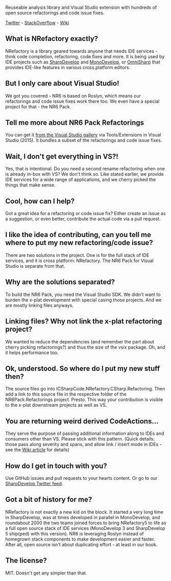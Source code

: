 Reuseable analysis library and Visual Studio extension with hundreds of open source refactorings and code issue fixes.

[Twitter](https://twitter.com/sharpdevelop) - [StackOverflow](http://stackoverflow.com/questions/tagged/nrefactory) - [Wiki](https://github.com/icsharpcode/NRefactory/wiki)

## What is NRefactory exactly?

NRefactory is a library geared towards anyone that needs IDE services - think code completion, refactoring, code fixes and more. It is being used by IDE projects such as [SharpDevelop](https://github.com/icsharpcode/SharpDevelop) and [MonoDevelop](https://github.com/mono/monodevelop), or [OmniSharp](https://github.com/OmniSharp) that provides IDE-like features in various cross platform editors.

## But I only care about Visual Studio!

We got you covered - NR6 is based on Roslyn, which means our refactorings and code issue fixes work there too. We even have a special project for that - the NR6 Pack.

## Tell me more about NR6 Pack Refactorings

You can get it [from the Visual Studio gallery](https://visualstudiogallery.msdn.microsoft.com/68c1575b-e0bf-420d-a94b-1b0f4bcdcbcc) via Tools/Extensions in Visual Studio (2015). It bundles a subset of the refactorings and code issue fixes.

## Wait, I don't get everything in VS?!

Yes, that is intentional. Do you need a second rename refactoring when one is already in-box with VS? We don't think so. Like stated earlier, we provide IDE services for a wide range of applications, and we cherry picked the things that make sense.

## Cool, how can I help?

Got a great idea for a refactoring or code issue fix? Either create an issue as a suggestion, or even better, contribute the actual code via a pull request.

## I like the idea of contributing, can you tell me where to put my new refactoring/code issue?

There are two solutions in the project. One is for the full stack of IDE services, and it is cross platform: NRefactory. The NR6 Pack for Visual Studio is separate from that.

## Why are the solutions separated?

To build the NR6 Pack, you need the Visual Studio SDK. We didn't want to burden the x-plat development with special casing those projects. And we are mostly linking files anyways.

## Linking files? Why not link the x-plat refactoring project?

We wanted to reduce the dependencies (and remember the part about cherry picking refactorings?) and thus the size of the vsix package. Oh, and it helps performance too.

## Ok, understood. So where do I put my new stuff then?

The source files go into ICSharpCode.NRefactory.CSharp.Refactoring. Then add a link to this source file in the respective folder of the NR6Pack.Refactorings project. Presto. This way your contribution is visible to the x-plat downstream projects as well as VS.

## You are returning weird derived CodeActions...

They serve the purpose of passing additional information along to IDEs and consumers other than VS. Please stick with this pattern. (Quick details: those pass along severity and spans, and allow link / insert mode in IDEs - see the [Wiki article](https://github.com/icsharpcode/NRefactory/wiki/CodeAction-Wrapper-Classes) for details)

## How do I get in touch with you?

Use GitHub issues and pull requests to your hearts content. Or go to our [SharpDevelop Twitter feed](https://twitter.com/sharpdevelop).

## Got a bit of history for me?

NRefactory is not exactly a new kid on the block. It started a very long time in SharpDevelop, was at times developed in parallel in MonoDevelop, and roundabout 2000 the two teams joined forces to bring NRefactory5 to life as a full open source stack of IDE services (MonoDevelop 3 and SharpDevelop 5 ship(ped) with this version). NR6 is leveraging Roslyn instead of homegrown stack components to make development easier and faster. After all, open source isn't about duplicating effort - at least in our book.

## The license?

MIT. Doesn't get any simpler than that.
